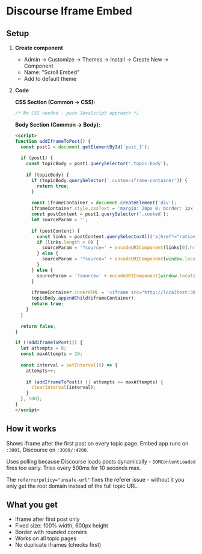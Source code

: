 # Discourse Iframe Embed

## Setup

1. **Create component**
   - Admin → Customize → Themes → Install → Create New → Component
   - Name: "Scroll Embed"
   - Add to default theme

2. **Code**
   
   **CSS Section (Common → CSS):**
   ```css
   /* No CSS needed - pure JavaScript approach */
   ```

   **Body Section (Common → Body):**
   ```html
   <script>
   function addIframeToPost() {
     const post1 = document.getElementById('post_1');
     
     if (post1) {
       const topicBody = post1.querySelector('.topic-body');
       
       if (topicBody) {
         if (topicBody.querySelector('.custom-iframe-container')) {
           return true;
         }
         
         const iframeContainer = document.createElement('div');
         iframeContainer.style.cssText = 'margin: 20px 0; border: 1px solid #ddd; border-radius: 5px; padding: 10px; background: white;';
         const postContent = post1.querySelector('.cooked');
         let sourceParam = '';
         
         if (postContent) {
           const links = postContent.querySelectorAll('a[href*="rationale"]');
           if (links.length > 0) {
             sourceParam = '?source=' + encodeURIComponent(links[0].href);
           } else {
             sourceParam = '?source=' + encodeURIComponent(window.location.href);
           }
         } else {
           sourceParam = '?source=' + encodeURIComponent(window.location.href);
         }
         
         iframeContainer.innerHTML = '<iframe src="http://localhost:3001/embed/source' + sourceParam + '" width="100%" height="460" frameborder="0" referrerpolicy="unsafe-url" title="Negation-Game Source Embed"></iframe>';
         topicBody.appendChild(iframeContainer);
         return true;
       }
     }
     
     return false;
   }

   if (!addIframeToPost()) {
     let attempts = 0;
     const maxAttempts = 20;
     
     const interval = setInterval(() => {
       attempts++;
       
       if (addIframeToPost() || attempts >= maxAttempts) {
         clearInterval(interval);
       }
     }, 500);
   }
   </script>
   ```

## How it works

Shows iframe after the first post on every topic page. Embed app runs on `:3001`, Discourse on `:3000/:4200`.

Uses polling because Discourse loads posts dynamically - `DOMContentLoaded` fires too early. Tries every 500ms for 10 seconds max.

The `referrerpolicy="unsafe-url"` fixes the referer issue - without it you only get the root domain instead of the full topic URL.

## What you get

- Iframe after first post only
- Fixed size: 100% width, 600px height  
- Border with rounded corners
- Works on all topic pages
- No duplicate iframes (checks first) 
